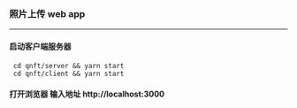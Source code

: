 

### 照片上传 web app

---

#### 启动客户端服务器

```
 cd qnft/server && yarn start
 cd qnft/client && yarn start

```

#### 打开浏览器 输入地址 http://localhost:3000